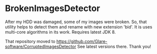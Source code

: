 # BrokenImagesDetector
After my HDD was damaged, some of my images were broken. So, that utility helps to detect them and rename with new extension 'bid'.
It is uses multi-core algorithms in its work.
Requires latest JDK 8.

That repository moved to https://github.com/Glare-software/CorruptedImagesDetector
See latest versions there. 
Thank you!
